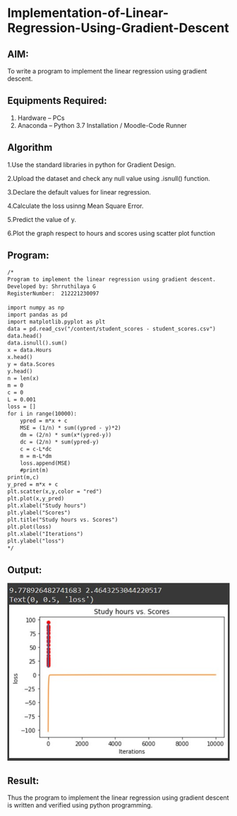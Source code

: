 # Implementation-of-Linear-Regression-Using-Gradient-Descent

## AIM:
To write a program to implement the linear regression using gradient descent.

## Equipments Required:
1. Hardware – PCs
2. Anaconda – Python 3.7 Installation / Moodle-Code Runner

## Algorithm
1.Use the standard libraries in python for Gradient Design.

2.Upload the dataset and check any null value using .isnull() function.

3.Declare the default values for linear regression.

4.Calculate the loss usinng Mean Square Error.

5.Predict the value of y.

6.Plot the graph respect to hours and scores using scatter plot function 

## Program:
```
/*
Program to implement the linear regression using gradient descent.
Developed by: Shrruthilaya G
RegisterNumber:  212221230097

import numpy as np
import pandas as pd
import matplotlib.pyplot as plt
data = pd.read_csv("/content/student_scores - student_scores.csv")
data.head()
data.isnull().sum()
x = data.Hours
x.head()
y = data.Scores
y.head()
n = len(x)
m = 0
c = 0
L = 0.001
loss = []
for i in range(10000):
    ypred = m*x + c
    MSE = (1/n) * sum((ypred - y)*2)
    dm = (2/n) * sum(x*(ypred-y))
    dc = (2/n) * sum(ypred-y)
    c = c-L*dc
    m = m-L*dm
    loss.append(MSE)
    #print(m)
print(m,c)
y_pred = m*x + c
plt.scatter(x,y,color = "red")
plt.plot(x,y_pred)
plt.xlabel("Study hours")
plt.ylabel("Scores")
plt.title("Study hours vs. Scores")
plt.plot(loss)
plt.xlabel("Iterations")
plt.ylabel("loss")
*/
```






## Output:
![](output.jpg)


## Result:
Thus the program to implement the linear regression using gradient descent is written and verified using python programming.
